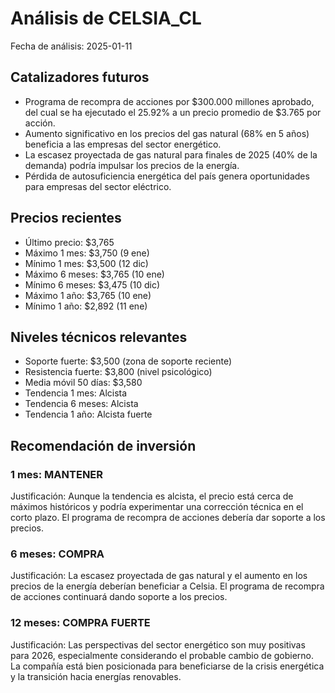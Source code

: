 # Análisis de CELSIA_CL
Fecha de análisis: 2025-01-11

## Catalizadores futuros
- Programa de recompra de acciones por $300.000 millones aprobado, del cual se ha ejecutado el 25.92% a un precio promedio de $3.765 por acción.
- Aumento significativo en los precios del gas natural (68% en 5 años) beneficia a las empresas del sector energético.
- La escasez proyectada de gas natural para finales de 2025 (40% de la demanda) podría impulsar los precios de la energía.
- Pérdida de autosuficiencia energética del país genera oportunidades para empresas del sector eléctrico.

## Precios recientes
- Último precio: $3,765
- Máximo 1 mes: $3,750 (9 ene)
- Mínimo 1 mes: $3,500 (12 dic)
- Máximo 6 meses: $3,765 (10 ene)
- Mínimo 6 meses: $3,475 (10 dic)
- Máximo 1 año: $3,765 (10 ene)
- Mínimo 1 año: $2,892 (11 ene)

## Niveles técnicos relevantes
- Soporte fuerte: $3,500 (zona de soporte reciente)
- Resistencia fuerte: $3,800 (nivel psicológico)
- Media móvil 50 días: $3,580
- Tendencia 1 mes: Alcista
- Tendencia 6 meses: Alcista
- Tendencia 1 año: Alcista fuerte

## Recomendación de inversión

### 1 mes: MANTENER
Justificación: Aunque la tendencia es alcista, el precio está cerca de máximos históricos y podría experimentar una corrección técnica en el corto plazo. El programa de recompra de acciones debería dar soporte a los precios.

### 6 meses: COMPRA
Justificación: La escasez proyectada de gas natural y el aumento en los precios de la energía deberían beneficiar a Celsia. El programa de recompra de acciones continuará dando soporte a los precios.

### 12 meses: COMPRA FUERTE
Justificación: Las perspectivas del sector energético son muy positivas para 2026, especialmente considerando el probable cambio de gobierno. La compañía está bien posicionada para beneficiarse de la crisis energética y la transición hacia energías renovables.
